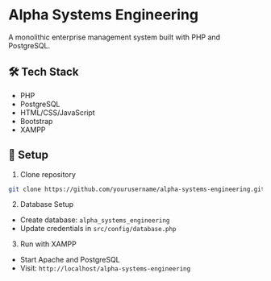 # Alpha Systems Engineering

A monolithic enterprise management system built with PHP and PostgreSQL.

## 🛠️ Tech Stack
- PHP
- PostgreSQL
- HTML/CSS/JavaScript
- Bootstrap
- XAMPP

## 🚀 Setup

1. Clone repository
```bash
git clone https://github.com/yourusername/alpha-systems-engineering.git
```

2. Database Setup
- Create database: `alpha_systems_engineering`
- Update credentials in `src/config/database.php`

3. Run with XAMPP
- Start Apache and PostgreSQL
- Visit: `http://localhost/alpha-systems-engineering`